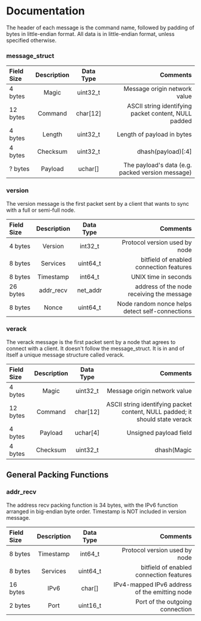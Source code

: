 # Documentation

The header of each message is the command name, followed by padding of bytes in little-endian format. All data is in little-endian format, unless specified otherwise.

### message_struct

| Field Size  | Description | Data Type     | Comments |
| :---        |    :----:   |   :----:      | ---: |
| 4 bytes     | Magic       | uint32_t      | Message origin network value |
| 12 bytes    | Command     | char[12]      | ASCII string identifying packet content, NULL padded |
| 4 bytes     | Length      | uint32_t      | Length of payload in bytes |
| 4 bytes     | Checksum    | uint32_t      | dhash(payload)[:4] |
| ? bytes     | Payload     | uchar[]       | The payload's data (e.g. packed version message) |

### version

The version message is the first packet sent by a client that wants to sync with a full or semi-full node.

| Field Size  | Description | Data Type     | Comments |
| :---        |    :----:   |   :----:      | ---: |
| 4 bytes     | Version     | int32_t       | Protocol version used by node |
| 8 bytes     | Services    | uint64_t      | bitfield of enabled connection features |
| 8 bytes     | Timestamp   | int64_t       | UNIX time in seconds |
| 26 bytes    | addr_recv   | net_addr      | address of the node receiving the message |
| 8 bytes     | Nonce       | uint64_t      | Node random nonce helps detect self-connections |

### verack

The verack message is the first packet sent by a node that agrees to connect with a client. It doesn't follow the message_struct. It is in and of itself a unique message structure called verack.

| Field Size  | Description | Data Type | Comments |
| :---        |    :----:   |   :----:  | ---: |
| 4 bytes     | Magic       | uint32_t  | Message origin network value |
| 12 bytes    | Command     | char[12]  | ASCII string identifying packet content, NULL padded; it should state verack |
| 4 bytes     | Payload     | uchar[4]  | Unsigned payload field |
| 4 bytes     | Checksum    | uint32_t  | dhash(Magic || Command || Payload)[:4] |

## General Packing Functions

### addr_recv

The address recv packing function is 34 bytes, with the IPv6 function arranged in big-endian byte order. Timestamp is NOT included in version message.

| Field Size  | Description | Data Type     | Comments |
| :---        |    :----:   |   :----:      | ---: |
| 8 bytes     | Timestamp   | int64_t       | Protocol version used by node |
| 8 bytes     | Services    | uint64_t      | bitfield of enabled connection features |
| 16 bytes    | IPv6        | char[]        | IPv4-mapped IPv6 address of the emitting node |
| 2 bytes     | Port        | uint16_t      | Port of the outgoing connection |


